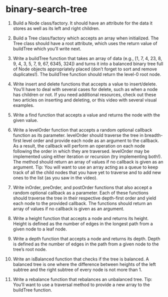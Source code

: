 # binary-search-tree

1. Build a Node class/factory. It should have an attribute for the data it stores as well as its left and right children.

2. Build a Tree class/factory which accepts an array when initialized. The Tree class should have a root attribute, which uses the return value of buildTree which you’ll write next.

3. Write a buildTree function that takes an array of data (e.g., [1, 7, 4, 23, 8, 9, 4, 3, 5, 7, 9, 67, 6345, 324]) and turns it into a balanced binary tree full of Node objects appropriately placed (don’t forget to sort and remove duplicates!). The    buildTree function should return the level-0 root node.

4. Write insert and delete functions that accepts a value to insert/delete. You’ll have to deal with several cases for delete, such as when a node has children or not. If you need additional resources, check out these two articles on inserting and      deleting, or this video with several visual examples.

5. Write a find function that accepts a value and returns the node with the given value.

6. Write a levelOrder function that accepts a random optional callback function as its parameter. levelOrder should traverse the tree in breadth-first level order and provide each node as an argument to the callback. As a result, the callback will      perform an operation on each node following the order in which they are traversed. levelOrder may be implemented using either iteration or recursion (try implementing both!). The method should return an array of values if no callback is given as     an argument. Tip: You will want to use an array acting as a queue to keep track of all the child nodes that you have yet to traverse and to add new ones to the list (as you saw in the video).

7. Write inOrder, preOrder, and postOrder functions that also accept a random optional callback as a parameter. Each of these functions should traverse the tree in their respective depth-first order and yield each node to the provided callback. The     functions should return an array of values if no callback is given as an argument.

8. Write a height function that accepts a node and returns its height. Height is defined as the number of edges in the longest path from a given node to a leaf node.

9. Write a depth function that accepts a node and returns its depth. Depth is defined as the number of edges in the path from a given node to the tree’s root node.

10. Write an isBalanced function that checks if the tree is balanced. A balanced tree is one where the difference between heights of the left subtree and the right subtree of every node is not more than 1.

11. Write a rebalance function that rebalances an unbalanced tree. Tip: You’ll want to use a traversal method to provide a new array to the buildTree function.
